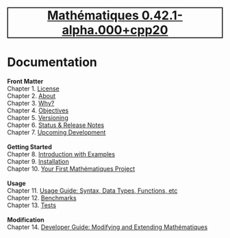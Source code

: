 [<h1 style='border: 2px solid; text-align: center'>Mathématiques 0.42.1-alpha.000+cpp20</h1>](../README.md)

# Documentation

**Front Matter**<br>
Chapter 1. [License](license/README.md)<br>
Chapter 2. [About](about/README.md)<br>
Chapter 3. [Why?](why/README.md)<br>
Chapter 4. [Objectives](objectives/README.md)<br>
Chapter 5. [Versioning](versioning/README.md)<br>
Chapter 6. [Status & Release Notes](status-release/README.md)<br>
Chapter 7. [Upcoming Development](development-schedule/README.md)<br>
<br>**Getting Started**<br>
Chapter 8. [Introduction with Examples](intro/README.md)<br>
Chapter 9. [Installation](installation/README.md)<br>
Chapter 10. [Your First Mathématiques Project](first-project/README.md)<br>
<br>**Usage**<br>
Chapter 11. [Usage Guide: Syntax, Data Types, Functions, etc](user-guide/README.md)<br>
Chapter 12. [Benchmarks](benchmarks/README.md)<br>
Chapter 13. [Tests](test/README.md)<br>
<br>**Modification**<br>
Chapter 14. [Developer Guide: Modifying and Extending Mathématiques](developer-guide/README.md)<br>



